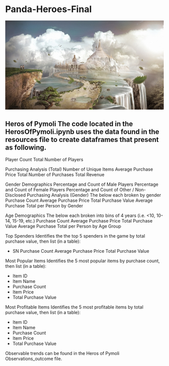 # Panda-Heroes-Final

![](Images/Fantasy.png)

## Heros of Pymoli The code located in the HerosOfPymoli.ipynb uses the data found in the resources file to create dataframes that present as following.

Player Count Total Number of Players

Purchasing Analysis (Total) Number of Unique Items Average Purchase Price Total Number of Purchases Total Revenue

Gender Demographics Percentage and Count of Male Players Percentage and Count of Female Players Percentage and Count of Other / Non-Disclosed
Purchasing Analysis (Gender) The below each broken by gender Purchase Count Average Purchase Price Total Purchase Value Average Purchase Total per Person by Gender

Age Demographics The below each broken into bins of 4 years (i.e. <10, 10-14, 15-19, etc.) Purchase Count Average Purchase Price Total Purchase Value Average Purchase Total per Person by Age Group

Top Spenders Identifies the the top 5 spenders in the game by total purchase value, then list (in a table): 
* SN Purchase Count Average Purchase Price Total Purchase Value

Most Popular Items Identifies the 5 most popular items by purchase count, then list (in a table): 
* Item ID 
* Item Name 
* Purchase Count 
* Item Price 
* Total Purchase Value

Most Profitable Items Identifies the 5 most profitable items by total purchase value, then list (in a table): 
* Item ID 
* Item Name 
* Purchase Count 
* Item Price 
* Total Purchase Value

Observable trends can be found in the Heros of Pymoli Observations_outcome file.
